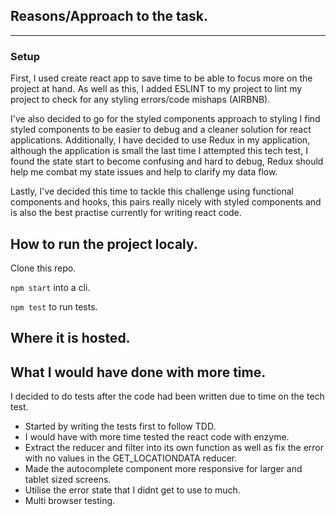 ## Reasons/Approach to the task.
___

### Setup
First, I used create react app to save time to be able to focus more on the project at hand. As well as this, I added ESLINT to my project to lint my project to check for any styling errors/code mishaps (AIRBNB). 

I've also decided to go for the styled components approach to styling I find styled components to be easier to debug and a cleaner solution for react applications. Additionally, I have decided to use Redux in my application, 
although the application is small the last time I attempted this tech test, I found the state start to become confusing and hard to debug, Redux should help me combat my state issues and help to clarify my data flow. 

Lastly, I've decided this time to tackle this challenge using functional components and hooks, this pairs really nicely with styled components and is also the best practise currently for writing react code. 


## How to run the project localy.

  Clone this repo. 
  
  `npm start` into a cli.

  `npm test` to run tests.

## Where it is hosted.


## What I would have done with more time. 

  I decided to do tests after the code had been written due to time on the tech test.

   - Started by writing the tests first to follow TDD.
   - I would have with more time tested the react code with enzyme.
   - Extract the reducer and filter into its own function as well as fix the error with no      values in the GET_LOCATIONDATA reducer.
   - Made the autocomplete component more responsive for larger and tablet sized screens.
   - Utilise the error state that I didnt get to use to much. 
   - Multi browser testing. 


